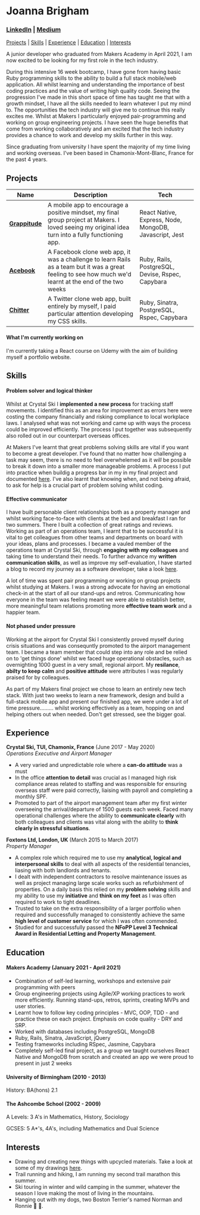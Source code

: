 # Joanna Brigham
### [LinkedIn](www.linkedin.com/in/joanna-brigham) | [Medium](https://joannabrigham.medium.com/)

[Projects](#projects) | [Skills](#skills) | [Experience](#experience) | [Education](#education) | [Interests](#interests)

A junior developer who graduated from Makers Academy in April 2021, I am now excited to be looking for my first role in the tech industry. 

During this intensive 16 week bootcamp, I have gone from having basic Ruby programming skills to the ability to build a full stack mobile/web application. All whilst learning and understanding the importance of best coding practices and the value of writing high quality code. Seeing the progression I've made in this short space of time has taught me that with a growth mindset, I have all the skills needed to learn whatever I put my mind to. The opportunities the tech industry will give me to continue this really excites me. Whilst at Makers I particularly enjoyed pair-programming and working on group engineering projects. I have seen the huge benefits that come from working collaboratively and am excited that the tech industry provides a chance to work and develop my skills further in this way.

Since graduating from university I have spent the majority of my time living and working overseas. I've been based in Chamonix-Mont-Blanc, France for the past 4 years.

## Projects

| Name            | Description  | Tech   |
| --------------- | -------------| -------|
| **[Grappitude](https://github.com/JLBrigham/Grappitude)** | A mobile app to encourage a positive mindset, my final group project at Makers. I loved seeing my original idea turn into a fully functioning app. | React Native, Express, Node, MongoDB, Javascript, Jest |
| **[Acebook](https://github.com/JLBrigham/acebook-loungin-lizards)** | A Facebook clone web app, it was a challenge to learn Rails as a team but it was a great feeling to see how much we'd learnt at the end of the two weeks | Ruby, Rails, PostgreSQL, Devise, Rspec, Capybara |
| **[Chitter](https://github.com/JLBrigham/chitter-challenge)** | A Twitter clone web app, built entirely by myself,  I paid particular attention developing my CSS skills.| Ruby, Sinatra, PostgreSQL, Rspec, Capybara |

#### What I'm currently working on

I'm currently taking a React course on Udemy with the aim of building myself a portfolio website. 

## Skills

#### Problem solver and logical thinker

Whilst at Crystal Ski I **implemented a new process** for tracking staff movements. I identified this as an area for improvement as errors here were costing the company financially and risking compliance to local workplace laws. I analysed what was not working and came up with ways the process could be improved efficiently. The process I put together was subsequently also rolled out in our counterpart overseas offices.

At Makers I've learnt that great problems solving skills are vital if you want to become a great developer. I've found that no matter how challenging a task may seem, there is no need to feel overwhelemed as it *will* be possible to break it down into a smaller more manageable problems. A process I put into practice when buildig a progress bar in my in my final project and documented [here](https://joannabrigham.medium.com/making-a-dynamic-progress-bar-in-my-first-react-native-app-25e3de9f2f3). I've also learnt that knowing when, and not being afraid, to ask for help is a crucial part of problem solving whilst coding.


#### Effective communicator

I have built personable client relationships both as a property manager and whilst working face-to-face with clients at the bed and breakfast I ran for two summers. There I built a collection of great ratings and reviews. Working as part of an operations team, I learnt that to be successful it is vital to get colleagues from other teams and departments on board with your ideas, plans and processes. I became a vauled member of the operations team at Crystal Ski, through **engaging with my colleagues** and taking time to understand their needs. To further advance my **written communication skills**, as well as improve my self-evaluation, I have started a blog to record my journey as a software developer, take a look [here](https://joannabrigham.medium.com/).

A lot of time was spent pair programming or working on group projects whilst studying at Makers. I was a strong advocate for having an emotional check-in at the start of all our stand-ups and retros. Communicating how everyone in the team was feeling meant we were able to establish better, more meaningful team relations promoting more **effective team work** and a happier team.


#### Not phased under pressure

Working at the airport for Crystal Ski I consistently proved myself during crisis situations and was consequntly promoted to the airport management team. I became a team member that could step into any role and be relied on to 'get things done' whilst we faced huge operational obstacles, such as overnighting 1000 guest in a very small, regional airport. My **resilance**, **abilty to keep calm** and **positive attitude** were attributes I was regularly praised for by colleagues.

As part of my Makers final project we chose to learn an entirely new tech stack. With just two weeks to learn a new framework, design and build a full-stack mobile app and present our finished app, we were under a lot of time pressure......... whilst working effectively as a team, hopping on and helping others out when needed. Don't get stressed, see the bigger goal.



## Experience

**Crystal Ski, TUI, Chamonix, France** (June 2017 - May 2020)  
_Operations Executive and Airport Manager_

- A very varied and unpredictable role where a **can-do attitude** was a must
- In the office **attention to detail** was crucial as I managed high risk compliance areas related to staffing and was responsible for ensuring overseas staff were paid correctly, liaising with payroll and completing a monthly SPF.
- Promoted to part of the airport management team after my first winter overseeing the arrival/departure of 1500 guests each week. Faced many operational challenges where the ability to **communicate clearly** with both colleagues and clients was vital along with the ability to **think clearly in stressful situations**.

**Foxtons Ltd, London, UK** (March 2015 to March 2017)  
_Property Manager_

- A complex role which required me to use my **analytical, logical and interpersonal skills** to deal with all aspects of the residential tenancies, liasing with both landlords and tenants.
- I dealt with independent contractors to resolve maintenance issues as well as project managing large scale works such as refurbishment of properties. On a daily   basis this relied on my **problem solving** skills and my ability to use my **initiative** and **think on my feet** as I was often required to work to tight           deadlines.
- Trusted to take on the extra responsibility of a larger portfolio when required and successfully managed to consistently achieve the same **high level of           customer service** for which I was often commended. 
- Studied for and successfully passed the **NFoPP Level 3 Technical Award in Residential Letting and Property Management**. 


## Education

#### Makers Academy (January 2021 - April 2021)

- Combination of self-led learning, workshops and extensive pair programming with peers
- Group engineering projects using Agile/XP working practices to work more efficiently. Running stand-ups, retros, sprints, creating MVPs and user stories.
- Learnt how to follow key coding principles - MVC, OOP, TDD - and practice these on each project. Emphasis on code quality - DRY and SRP.
- Worked with databases including PostgreSQL, MongoDB
- Ruby, Rails, Sinatra, JavaScript, jQuery 
- Testing frameworks including RSpec, Jasmine, Capybara
- Completely self-led final project, as a group we taught ourselves React Native and MongoDB from scratch and created an app we were proud to present in just 2 weeks


#### University of Birmingham (2010 - 2013)

History: BA(hons) 2.1

#### The Ashcombe School (2002 - 2009)

A Levels: 3 A's in Mathematics, History, Sociology

GCSES: 5 A*'s, 4A's, including Mathematics and Dual Science



## Interests

- Drawing and creating new things with upcycled materials. Take a look at some of my drawings [here](https://www.instagram.com/greponsketch/).
- Trail running and hiking, I am running my second trail marathon this summer.
- Ski touring in winter and wild camping in the summer, whatever the season I love making the most of living in the mountains.
- Hanging out with my dogs, two Boston Terrier's named Norman and Ronnie 🐶 🐶.
